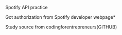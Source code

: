 Spotify API practice

Got authorization from Spotify developer webpage*

Study source from codingforentrepreneurs(GITHUB)
